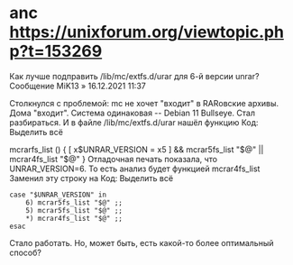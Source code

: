 # anc https://unixforum.org/viewtopic.php?t=153269

Как лучше подправить /lib/mc/extfs.d/urar для 6-й версии unrar?
Сообщение MiK13 » 16.12.2021 11:37

Столкнулся с проблемой: mc не хочет "входит" в RARовские архивы. Дома "входит". Система одинаковая -- Debian 11 Bullseye.
Стал разбираться. И в файле /lib/mc/extfs.d/urar нашёл функцию
Код: Выделить всё

mcrarfs_list ()
{
    [ x$UNRAR_VERSION = x5 ] && mcrar5fs_list "$@" || mcrar4fs_list "$@"
}
Отладочная печать показала, что UNRAR_VERSION=6. То есть анализ будет функцией mcrar4fs_list
Заменил эту строку на
Код: Выделить всё

    case "$UNRAR_VERSION" in
        6) mcrar5fs_list "$@" ;;
        5) mcrar5fs_list "$@" ;;
        *) mcrar4fs_list "$@" ;;
    esac
Стало работать.
Но, может быть, есть какой-то более оптимальный способ?
